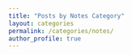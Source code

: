 ```yaml
---
title: "Posts by Notes Category"
layout: categories
permalink: /categories/notes/
author_profile: true
---
```

